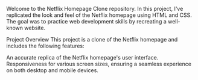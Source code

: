 
Welcome to the Netflix Homepage Clone repository. In this project, I've replicated the look and feel of the Netflix 
homepage using HTML and CSS. The goal was to practice web development skills by recreating a well-known
website.

Project Overview
This project is a clone of the Netflix homepage and includes the following features:

An accurate replica of the Netflix homepage's user interface.
Responsiveness for various screen sizes, ensuring a seamless experience on both desktop and mobile devices.
